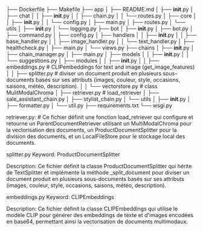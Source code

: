 ├── Dockerfile
├── Makefile
├── app
│   ├── README.md
│   ├── __init__.py
│   ├── chat
│   │   ├── __init__.py
│   │   ├── chain.py
│   │   └── routes.py
│   ├── core
│   │   ├── __init__.py
│   │   └── config.py
│   ├── main.py
│   ├── routes.py
│   └── utils
│       ├── __init__.py
│       └── logging.py
├── bot
│   ├── __init__.py
│   ├── bot.py
│   ├── command.py
│   ├── config.py
│   ├── handlers
│   │   ├── __init__.py
│   │   ├── base_handler.py
│   │   ├── image_handler.py
│   │   └── text_handler.py
│   ├── healthcheck.py
│   ├── main.py
│   └── views.py
├── chains
│   ├── __init__.py
│   ├── chain_manager.py
│   ├── main.py
│   ├── models
│   │   ├── __init__.py
│   │   └── suggestions.py
│   ├── modules
│   │   ├── __init__.py
│   │   ├── embeddings.py           # CLIPembeddings for text and image (get_image_features)
│   │   ├── splitter.py             # diviser un document produit en plusieurs sous-documents basés sur ses attributs (images, couleur, style, occasions, saisons, météo, description).
│   │   └── vectorstore.py          # class MulitModalChroma
│   ├── retriever.py                # load_retriever
│   ├── sale_assistant_chain.py
│   ├── stylist_chain.py
│   └── utils
│       ├── __init__.py
│       ├── formatter.py
│       └── util.py
├── requirements.txt
└── wsgi.py

retriever.py: # Ce fichier définit une fonction load_retriever qui configure et retourne un ParentDocumentRetriever utilisant un MultiModalChroma pour la vectorisation des documents, un ProductDocumentSplitter pour la division des documents, et un LocalFileStore pour le stockage local des documents.

splitter.py
Keyword: ProductDocumentSplitter

Description: Ce fichier définit la classe ProductDocumentSplitter qui hérite de TextSplitter et implémente la méthode _split_document pour diviser un document produit en plusieurs sous-documents basés sur ses attributs (images, couleur, style, occasions, saisons, météo, description).

embeddings.py
Keyword: CLIPEmbeddings

Description: Ce fichier définit la classe CLIPEmbeddings qui utilise le modèle CLIP pour générer des embeddings de texte et d'images encodées en base64, permettant ainsi la vectorisation de documents multimodaux.